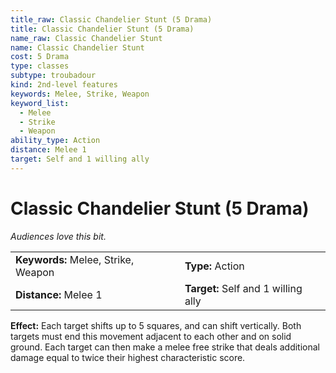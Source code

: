 ```yaml
---
title_raw: Classic Chandelier Stunt (5 Drama)
title: Classic Chandelier Stunt (5 Drama)
name_raw: Classic Chandelier Stunt
name: Classic Chandelier Stunt
cost: 5 Drama
type: classes
subtype: troubadour
kind: 2nd-level features
keywords: Melee, Strike, Weapon
keyword_list:
  - Melee
  - Strike
  - Weapon
ability_type: Action
distance: Melee 1
target: Self and 1 willing ally
---
```


# Classic Chandelier Stunt (5 Drama)

*Audiences love this bit.*

|                                     |                                     |
| :---------------------------------- | :---------------------------------- |
| **Keywords:** Melee, Strike, Weapon | **Type:** Action                    |
| **Distance:** Melee 1               | **Target:** Self and 1 willing ally |

**Effect:** Each target shifts up to 5 squares, and can shift vertically. Both targets must end this movement adjacent to each other and on solid ground. Each target can then make a melee free strike that deals additional damage equal to twice their highest characteristic score.
